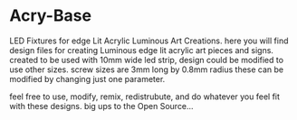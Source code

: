 # Acry-Base
LED Fixtures for edge Lit Acrylic Luminous Art Creations.
here you will find design files for creating Luminous edge lit acrylic art pieces and signs.
created to be used with 10mm wide led strip, design could be modified to use other sizes.
screw sizes are 3mm long by 0.8mm radius these can be modified by changing just one parameter.

feel free to use, modify, remix, redistrubute, and do whatever you feel fit with these designs.
big ups to the Open Source...


